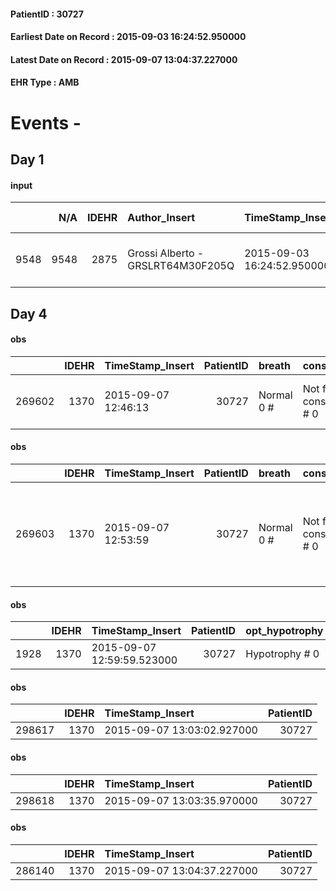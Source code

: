 
#### PatientID : 30727
#### Earliest Date on Record : 2015-09-03 16:24:52.950000
#### Latest Date on Record : 2015-09-07 13:04:37.227000
#### EHR Type : AMB

# Events - 

## Day 1

#### input
|      |    N/A |   IDEHR | Author_Insert                     | TimeStamp_Insert           | EHRType   |   PatientID |   IDDigitalSignDocument | persone_vicine   |   Unnamed: 0_x.1 |   IDANAMNESI_SOCIALE | Patient   | FamigliaAltro   | Paziente_T   | FamigliaAltro_T   |   Non_Rilevabile_x.1 | Note_Non_Rilevabile_x.1   | opt_Problemi   | chk_contr_sintomi   | opt_paziente_a   | opt_famiglia_a   | opt_adeguatezza   | opt_paziente_solo   | opt_presente_assente   | Caregiver_principale                                   | opt_capacita   | ds_familiari_coinv                        | opt_risorse_ec   | opt_caregiver_ad   | opt_inv_civile   | Needs     | Domestic partnership   | Fragility                    |
|-----:|-------:|--------:|:----------------------------------|:---------------------------|:----------|------------:|------------------------:|:-----------------|-----------------:|---------------------:|:----------|:----------------|:-------------|:------------------|---------------------:|:--------------------------|:---------------|:--------------------|:-----------------|:-----------------|:------------------|:--------------------|:-----------------------|:-------------------------------------------------------|:---------------|:------------------------------------------|:-----------------|:-------------------|:-----------------|:----------|:-----------------------|:-----------------------------|
| 9548 |   9548 |    2875 | Grossi Alberto - GRSLRT64M30F205Q | 2015-09-03 16:24:52.950000 | AMB       |       30727 |                  130041 | N/A              |             1289 |                  854 | No#0      | Si#1            | No#0         | Si#1              |                    0 | NR                        | No#0           | controllo sintomi#0 | Indefinite#2     | Congruenti#1     | Si#1              | No#0                | Presente#1             | la mamma Giuseppina di fatto affianca 24 ore il figlio | Adeguato#0     | Presenti il padre e la sorella di 25 anni | Adeguate#1       | Totale#2           | Si#1             | Clinici#0 | Altri parenti#3        | sovraccarico assistenziale#4 |


## Day 4

#### obs
|        |   IDEHR | TimeStamp_Insert    |   PatientID | breath     | consolability           | body_language                             | facial_expression           |
|-------:|--------:|:--------------------|------------:|:-----------|:------------------------|:------------------------------------------|:----------------------------|
| 269602 |    1370 | 2015-09-07 12:46:13 |       30727 | Normal 0 # | Not for consolation # 0 | Teso. nervous movements. Restlessness # 1 | Smiling or inexpressive # 0 |

#### obs
|        |   IDEHR | TimeStamp_Insert    |   PatientID | breath     | consolability           | body_language                                                                               | facial_expression           |
|-------:|--------:|:--------------------|------------:|:-----------|:------------------------|:--------------------------------------------------------------------------------------------|:----------------------------|
| 269603 |    1370 | 2015-09-07 12:53:59 |       30727 | Normal 0 # | Not for consolation # 0 | Rigidit√ † (closed fists, try to hit). Agitation. Knees bent. aimless movements, jerky. # 2 | Smiling or inexpressive # 0 |

#### obs
|      |   IDEHR | TimeStamp_Insert           |   PatientID | opt_hypotrophy   | chk_eloquence    | asthenia   | body_temp    | agitation_behavior_freq   | mood        |
|-----:|--------:|:---------------------------|------------:|:-----------------|:-----------------|:-----------|:-------------|:--------------------------|:------------|
| 1928 |    1370 | 2015-09-07 12:59:59.523000 |       30727 | Hypotrophy # 0   | Full aphasia # 2 | Severe # 3 | Apyrexia # 0 | quiet # 0                 | Apathy # 00 |

#### obs
|        |   IDEHR | TimeStamp_Insert           |   PatientID |
|-------:|--------:|:---------------------------|------------:|
| 298617 |    1370 | 2015-09-07 13:03:02.927000 |       30727 |

#### obs
|        |   IDEHR | TimeStamp_Insert           |   PatientID |
|-------:|--------:|:---------------------------|------------:|
| 298618 |    1370 | 2015-09-07 13:03:35.970000 |       30727 |

#### obs
|        |   IDEHR | TimeStamp_Insert           |   PatientID |
|-------:|--------:|:---------------------------|------------:|
| 286140 |    1370 | 2015-09-07 13:04:37.227000 |       30727 |


